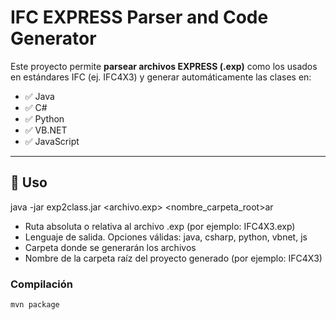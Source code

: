 # IFC EXPRESS Parser and Code Generator

Este proyecto permite **parsear archivos EXPRESS (.exp)** como los usados en estándares IFC (ej. IFC4X3) y generar automáticamente las clases en:

- ✅ Java
- ✅ C#
- ✅ Python
- ✅ VB.NET
- ✅ JavaScript

---

## 🚀 Uso
java -jar exp2class.jar <archivo.exp> <lenguaje> <salida> <nombre_carpeta_root>ar <exp-file> <language> <output-path> <root-folder-name>

-	<exp-file>	Ruta absoluta o relativa al archivo .exp (por ejemplo: IFC4X3.exp)
-   <language>	Lenguaje de salida. Opciones válidas: java, csharp, python, vbnet, js
- <output-path>	Carpeta donde se generarán los archivos
- <root-folder>	Nombre de la carpeta raíz del proyecto generado (por ejemplo: IFC4X3)

### Compilación

```bash
mvn package
